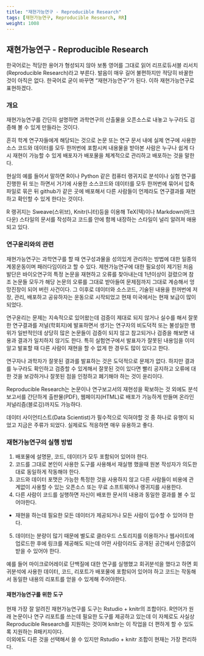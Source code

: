 ```yaml
---
title: "재현가능연구 - Reproducible Research"
tags: [재현가능연구, Reproducible Research, RR]
weight: 1008
---
```


## 재현가능연구 - Reproducible Research

한국어로는 적당한 용어가 형성되지 않아 보통 영어를 그대로 읽어 리프로듀서블 리서치(Reproducible Research)라고 부른다.  발음이 매우 길어 불편하지만 적당히 바꿀한 것이 아직은 없다.  한국어로 굳이 바꾸면 “재현가능연구”가 된다. 이하 재현가능연구로 표현하겠다.

### 개요

재현가능연구를 간단히 설명하면 과학연구의 산출물을 오픈소스로 내놓고 누구라도 검증해 볼 수 있게 만들라는 것이다.

흔히 학계 연구자들에게 해당되는 것으로 논문 또는 연구 문서 내에 실제 연구에 사용한 소스 코드와 데이터를 모두 한꺼번에 포함시켜 내용물을 받아본 사람은 누구나 쉽게 다시 재현이 가능할 수 있게 배포자가 배포물을 체계적으로 관리하고 배포하는 것을 말한다.

현실의 예를 들어서 말하면 R이나 Python 같은 컴퓨터 랭귀지로 분석이나 실험 연구를 진행한 뒤 또는 하면서 거기에 사용한 소스코드와 데이터를 모두 한꺼번에 묶어서 압축파일로 묶은 뒤 github가 같은 곳에 배포해서 다른 사람들이 언제라도 연구결과를 재현하고 확인할 수 있게 한다는 것이다.

R 랭귀지는 Sweave(스위브), Knitr(니터)등을 이용해 TeX(텍)이나 Markdown(마크다운) 스타일의 문서를 작성하고 코드를 안에 함께 내장하는 스타일이 널리 알려져 애용되고 있다.

### 연구윤리와의 관련

재현가능연구는 과학연구를 할 때 연구성과물을 성의있게 관리하는 방법에 대한 일종의 계몽운동이며 패러다임이라고 할 수 있다.
제현가능연구에 대한 필요성이 제기된 처음 발단은 바이오연구의 특정 논문을 재현하고 오류를 찾아내는데 1년이상이 걸렸으며 참조 논문들 모두가 해당 논문의 오류를 그대로 받아들여 문제점까지 그대로 계승해서 엉망진창이 되어 버린 사건이다.
그 이후로 데이터와 소스코드, 기술된 내용을 한꺼번에 저장, 관리, 배포하고 공유하자는 운동으로 시작되었고 현재 미국에서는 현재 보급이 많이 되었다.

연구윤리는 문제는 지속적으로 있어왔는데 검증이 제대로 되지 않거나 실수를 해서 잘못한 연구결과를 저널(학회지)에 발표하면서 생기는 연구자의 비도덕적 또는 불성실한 행위가 일반적인데 상당히 많은 논문들이 검증이 되지 않고 참고되거나 검증을 해보면 내용과 결과가 일치하지 않기도 한다. 특히 실험연구에서 발표자가 잘못된 내용임을 이미 알고 발표할 때 다른 사람이 재현을 할 수 없게 한 경우도 많이 있다고 한다.

연구자나 과학자가 잘못된 결과를 발표하는 것은 도덕적으로 문제가 없다. 하지만 결과를 누구라도 확인하고 검증할 수 있게해서 잘못된 것이 있다면 빨리 공지하고 오류에 대한 것을 보강하거나 잘못된 점을 인정하고 폐기해야 하는 것이 윤리이다.

Reproducible Research는 논문이나 연구보고서의 재현성을 확보하는 것 외에도 분석 보고서를 간단하게 출판물(PDF), 웹페이지(HTML)로 배포가 가능하게 만들며 온라인 저널리즘(블로깅)까지도 가능하다.

데이터 사이언티스트(Data Scientist)가 필수적으로 익혀야할 것 중 하나로 유행이 되었고 지금은 주류가 되었다. 실제로도 적응하면 매우 유용하고 좋다.

### 재현가능연구의 실행 방법

1. 배포물에 설명문, 코드, 데이터가 모두 포함되어 있어야 한다.
2. 코드를 그대로 본인이 사용한 도구를 사용해서 재실행 했을때 원본 작성자가 의도한 대로 동일하게 작동해야 한다. 
3. 코드와 데이터 포맷은 가능한 특정한 것을 사용하지 않고 다른 사람들이 비용에 관계없이 사용할 수 있는 오픈소스 또는 무료 소프트웨어나 랭귀지를 사용한다.
4. 다른 사람이 코드를 실행하면 자신이 배포한 문서의 내용과 동일한 결과를 볼 수 있어야한다.
- 재현을 하는데 필요한 모든 데이터가 제공되거나 모든 사람이 입수할 수 있어야 한다.
5. 데이터는 분량이 많기 때문에 별도로 클라우드 스토리지를 이용하거나 웹사이트에 업로드한 후에 링크를 제공해도 되는데 어떤 사람이라도 공개된 공간에서 인증없이 받을 수 있어야 한다.

예를 들어 마이크로어레이로 단백질에 대한 연구를 실행했고 회귀분석을 했다고 하면 회귀분석에 사용한 데이터, 코드, 리포트가 배포물에 포함되어 있어야 하고 코드는 작동해서 동일한 내용의 리포트를 얻을 수 있게해 주어야한다.

#### 재현가능연구를 위한 도구

현재 가장 잘 알려진 재현가능연구를 도구는 Rstudio + knitr의 조합이다.
R언어가 원래 논문이나 연구 리포트를 쓰는데 필요한 도구를 제공하고 있는데 이 자체로도 사실상 Reproducible Research를 지원하는 것이며 knitr는 이 작업을 더 편하게 할 수 있도록 지원하는 R패키지이다.  
이외에도 다른 것을 선택해서 쓸 수 있지만 Rstudio + knitr 조합이 현재는 가장 편리하다.
